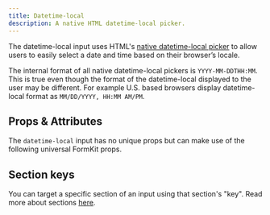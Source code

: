 ```yaml
---
title: Datetime-local
description: A native HTML datetime-local picker.
---
```



<InputPageHero
title="Datetime-local input"
icon="IconInputDatetime"
:pro="false"
project-price=""
data-price=""></InputPageHero>

The datetime-local input uses HTML's [native datetime-local picker](https://developer.mozilla.org/en-US/docs/Web/HTML/Element/input/datetime-local) to allow users to easily select a date and time based on their browser’s locale.

<example
  name="Datetime-local input"
  file="/_content/examples/datetime-local-example/datetime-local-example.vue">
</example>

<callout type="warning" label="Formatting">
The internal format of all native datetime-local pickers is <code>YYYY-MM-DDTHH:MM</code>. This is true even though the format of the datetime-local displayed to the user may be different. For example U.S. based browsers display datetime-local format as <code>MM/DD/YYYY, HH:MM AM/PM</code>.
</callout>

## Props & Attributes

The `datetime-local` input has no unique props but can make use of the following universal FormKit props.

<reference-table input="datetime-local" :attrs="['min', 'max', 'step']">
</reference-table>

## Section keys
You can target a specific section of an input using that section's "key". Read more about sections [here](/essentials/inputs#sections).

<div>
  <formkit-input-diagram
    prefix-content="⏰"
    suffix-content="👍"
    label-content="Appointment time"
    input-content="Jan. 1 1970 12:00:00"
    help-content="Please choose a date and time for your appointment."
    message-content="Date and time are required."
  >
  </formkit-input-diagram>
</div>

<reference-table type="sectionKeys" primary="section-key">
</reference-table>

